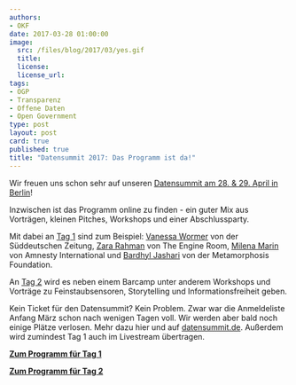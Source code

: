 ```yaml
---
authors: 
- OKF
date: 2017-03-28 01:00:00
image:
  src: /files/blog/2017/03/yes.gif
  title: 
  license:
  license_url:
tags:
- OGP
- Transparenz 
- Offene Daten
- Open Government
type: post 
layout: post 
card: true
published: true
title: "Datensummit 2017: Das Programm ist da!" 
---
```


Wir freuen uns schon sehr auf unseren [Datensummit am 28. & 29. April in Berlin](https://datensummit.de/)!
 
Inzwischen ist das Programm online zu finden - ein guter Mix aus Vorträgen, kleinen Pitches, Workshops und einer Abschlussparty. 

Mit dabei an [Tag 1](https://datensummit.de/tag_eins/) sind zum Beispiel: [Vanessa Wormer](https://datensummit.de/speaker/vanessa) von der Süddeutschen Zeitung, [Zara Rahman](https://datensummit.de/speaker/zara) von The Engine Room, [Milena Marin](https://datensummit.de/speaker/milena) von Amnesty International und [Bardhyl Jashari](https://datensummit.de/speaker/bardhyl) von der Metamorphosis Foundation. 

An [Tag 2](https://datensummit.de/tag_zwei/) wird es neben einem Barcamp unter anderem Workshops und Vorträge zu Feinstaubsensoren, Storytelling und Informationsfreiheit geben.

Kein Ticket für den Datensummit? Kein Problem. Zwar war die Anmeldeliste Anfang März schon nach wenigen Tagen voll. Wir werden aber bald noch einige Plätze verlosen. Mehr dazu hier und auf [datensummit.de](https://datensummit.de/). Außerdem wird zumindest Tag 1 auch im Livestream übertragen.

**[Zum Programm für Tag 1](https://datensummit.de/tag_eins/)**

**[Zum Programm für Tag 2](https://datensummit.de/tag_zwei/)**
